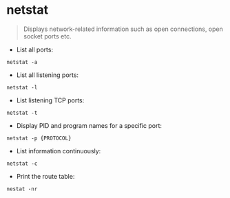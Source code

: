 # netstat

> Displays network-related information such as open connections, open socket ports etc.

- List all ports:

`netstat -a`

- List all listening ports:

`netstat -l`

- List listening TCP ports:

`netstat -t`

- Display PID and program names for a specific port:

`netstat -p {PROTOCOL}`

- List information continuously:

`netstat -c`

- Print the route table:

`nestat -nr`
